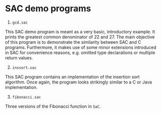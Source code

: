 SAC demo programs
=================


1) `gcd.sac`

This SAC demo program is meant as a very basic, introductory example.
It prints the greatest common denominator of 22 and 27. The main objective
of this program is to demonstrate the similarity between SAC and C programs.
Furthermore, it makes use of some minor extensions introduced in SAC for
convenience reasons, e.g. omitted type declarations or multiple return values.

2) `inssort.sac`

This SAC program contains an implementation of the insertion sort algorithm.
Once again, the program looks strikingly similar to a C or Java implementation.


3) `fibonacci.sac`

Three versions of the Fibonacci function in `SaC`.
